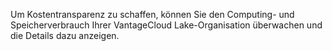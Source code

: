 Um Kostentransparenz zu schaffen, können Sie den Computing- und Speicherverbrauch Ihrer VantageCloud Lake-Organisation überwachen und die Details dazu anzeigen.

